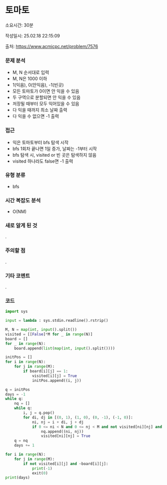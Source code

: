 # 토마토

소요시간: 30분

작성일시: 25.02.18 22:15:09

출처: https://www.acmicpc.net/problem/7576

### 문제 분석
- M, N 순서대로 입력
- M, N은 1000 이하
- 1(익음), 0(안익음), -1(빈곳)
- 모든 토마토가 0이면 안 익을 수 있음
- 두 구역으로 분할되면 안 익을 수 있음
- 저장될 때부터 모두 익어있을 수 있음
- 다 익을 때까지 최소 날짜 출력
- 다 익을 수 없으면 -1 출력

### 접근
- 익은 토마토부터 bfs 탐색 시작
- bfs 1회차 끝나면 1일 증가, 날짜는 -1부터 시작
- bfs 탐색 시, visited or 빈 곳은 탐색하지 않음
- visited 하나라도 false면 -1 출력

### 유형 분류
- bfs

### 시간 복잡도 분석
- O(NM)

### 새로 알게 된 것
.

### 주의할 점
.

### 기타 코멘트
.

### 코드
```python
import sys

input = lambda : sys.stdin.readline().rstrip()

M, N = map(int, input().split())
visited = [[False]*M for _ in range(N)]
board = []
for _ in range(N):
    board.append(list(map(int, input().split())))

initPos = []
for i in range(N):
    for j in range(M):
        if board[i][j] == 1:
            visited[i][j] = True
            initPos.append((i, j))

q = initPos
days = -1
while q:
    nq = []
    while q:
        i, j = q.pop()
        for di, dj in [(0, 1), (1, 0), (0, -1), (-1, 0)]:
            ni, nj = i + di, j + dj
            if 0 <= ni < N and 0 <= nj < M and not visited[ni][nj] and ~board[ni][nj]:
                nq.append((ni, nj))
                visited[ni][nj] = True
    q = nq
    days += 1

for i in range(N):
    for j in range(M):
        if not visited[i][j] and ~board[i][j]:
            print(-1)
            exit(0)
print(days)

```